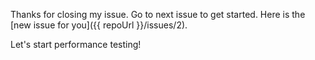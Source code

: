 Thanks for closing my issue. Go to next issue to get started. Here is the [new issue for you]({{ repoUrl }}/issues/2).

Let's start performance testing!